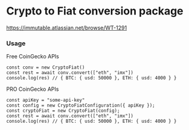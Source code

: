 # Crypto to Fiat conversion package

https://immutable.atlassian.net/browse/WT-1291

### Usage

Free CoinGecko APIs
```shell
const conv = new CryptoFiat() 
const rest = await conv.convert(["eth", "imx"])
console.log(res) // { BTC: { usd: 50000 }, ETH: { usd: 4000 } }
```

PRO CoinGecko APIs
```
const apiKey = "some-api-key"
const config = new CryptoFiatConfiguration({ apiKey });
const cryptoFiat = new CryptoFiat(config);
const rest = await conv.convert(["eth", "imx"])
console.log(res) // { BTC: { usd: 50000 }, ETH: { usd: 4000 } }
```
